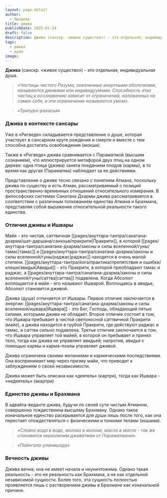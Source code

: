```yaml
---
layout: page-detail
author:
  - Яшодеви
title: джива
publishDate: 2025-01-24
draft: false
description: Джива (санскр. «живое существо») - это отдельная, индивидуальная душа.
tags:
  - джива
  - душа
image:
---
```

**Джива** (санскр. «живое существо») - это отдельная, индивидуальная душа.

>*«Частицы чистого Разума, охваченные инертными оболочками, называются дживами или индивидуумами. Способность этих частиц к осознаванию зависит от ограничений, наложенных на самих себя, и эти ограничения называются умом».*  
 
>*«Трипура-рахасья»*

### Джива в контексте сансары

Уже в «Ригведе» складывается представление о душе, которая участвует в сансарном круге рождения и смерти и вместе с тем способна достигать освобождения (мокши).

Также в «Ригведе» джива сравнивается с Параматмой (высшим сознанием), что иллюстрируется метафорой двух птиц на одном дереве: одна птица (джива) занята поеданием плодов (кармы), в то время как другая (Параматма) наблюдает за ее действиями. 

Представление о дживе тесно связано с понятием Атмана, поскольку джива по существу и есть Атман, рассматриваемый с позиций пространственно-временных отношений относительного измерения. В философских системах Санатана Дхармы джива рассматривается в соответствии с различным толкованием единства Атмана и Брахмана, представляя собой выражение относительной реальности такого единства.

### Отличия дживы и Ишвары

Майя - это чистая, саттвичная [[pages/ануттара-тантра/санатана-дхарма/шат-даршана/санкхья/пракрити|Пракрити]], в которой [[pages/ануттара-тантра/санатана-дхарма/законы и силы вселенной/гуны/тамас|тамас]] и [[pages/ануттара-тантра/санатана-дхарма/законы и силы вселенной/гуны/раджас|раджас]] находятся в очень малой степени. [[pages/ануттара-тантра/йога/практика/препятствия и ошибки/клеши/авидья|Авидья]] - это Пракрити, в которой преобладают тамас и раджас, а [[pages/ануттара-тантра/санатана-дхарма/законы и силы вселенной/гуны/саттва|саттва]] подавлена. Когда Абсолют воплощается в майе - его называют Ишварой. Воплощаясь в авидье, Абсолют становится дживой.

Джива (душа) отличается от Ишвары. Первое отличие заключается в энергии: [[pages/ануттара-тантра/санатана-дхарма/законы и силы вселенной/ишвара|Ишвара]] - это Бог, Господь, обладающий пятью силами, которыми джива не обладает. Второе отличие состоит в том, что Ишвара пребывает в чистой светоносной саттвичной Пракрити (майе), а джива находится в грубой Пракрити, где действуют раджас и тамас, а саттва сильно подавлена. Третье отличие заключается в том, что Ишвара управляет той майей, в которой он пребывает и принял тело, тогда как джива не управляет авидьей; напротив, авидья с помощью кармы и карма-пхалы управляет дживой. 

Джива ограничена своими желаниями и кармическими последствиями. Она воспринимает мир через призму майи, что приводит к заблуждениям о своей независимости. 

Джива может быть описана как «деятель» (картри), тогда как Ишвара - «недеятель» (акартри)

### Единство дживы и Брахмана

В адвайта-веданте джива, будучи по своей сути чистым Атманом, совершенно тождественна высшему Брахману. Однако такое изначальное единство раскрывается для души лишь после того, как она перестает отождествляться с физическими и тонкими телами (кошами).

>*«Словно вода в воде, молоко в молоке, масло в масле - так же становится неразличим дживатман от Параматмана».*  

>*«Пайнгала-упанишада»*

### Вечность дживы

Джива вечна; она не имеет начала и неуничтожима. Однако такая реальность - это ее реальность как Брахмана, а не как отдельной независимой сущности. Более того, эта сущность полностью проявляется лишь с растворением дживы в Брахмане как изначальной причине.